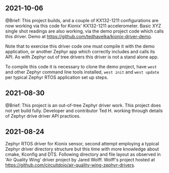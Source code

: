 ## 2021-10-06
@Brief:  This project builds, and a couple of KX132-1211 configurations are now working via this code for Kionix' KX132-1211 accelerometer.  Basic XYZ single shot readings are also working, via the demo project code which calls this driver.  Demo at https://github.com/tedhavelka/kionix-driver-demo.

Note that to exercise this driver code one must compile it with the demo application, or another Zephyr app which correctly includes and calls its API.  As with Zephyr out of tree drivers this driver is not a stand alone app.

To compile this code it is necessary to clone the demo project, have `west` and other Zephyr command line tools installed, `west init` and `west update` per typical Zephyr RTOS application set up steps.

## 2021-08-30

@Brief:  This project is an out-of-tree Zephyr driver work.  This project does not yet build fully.  Developer and contributor Ted H. working through details of Zephyr drive driver API practices.

## 2021-08-24

Zephyr RTOS driver for Kionix sensor, second attempt employing a typical Zephyr driver directory structure but this time with more knowledge about cmake, Kconfig and DTS.  Following directory and file layout as observed in 'Air Quality Wing' driver project by Jared Wolff.  Wolff's project hosted at https://github.com/circuitdojo/air-quality-wing-zephyr-drivers.

